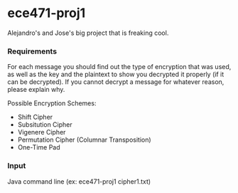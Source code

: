 # ece471-proj1
Alejandro's and Jose's big project that is freaking cool.

### Requirements
For each message you should find out the type of encryption that was used, as well as the key and the plaintext to show you decrypted it properly (if it can be decrypted). If you cannot decrypt a message for whatever reason, please explain why.

Possible Encryption Schemes:
* Shift Cipher
* Subsitution Cipher
* Vigenere Cipher
* Permutation Cipher (Columnar Transposition)
* One-Time Pad

### Input
Java command line (ex: ece471-proj1 cipher1.txt)


